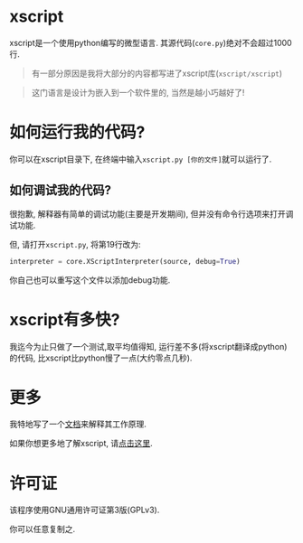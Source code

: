 # xscript
xscript是一个使用python编写的微型语言. 其源代码(`core.py`)绝对不会超过1000行.

> 有一部分原因是我将大部分的内容都写进了xscript库(`xscript/xscript`)

> 这门语言是设计为嵌入到一个软件里的, 当然是越小巧越好了!

# 如何运行我的代码?
你可以在xscript目录下, 在终端中输入`xscript.py [你的文件]`就可以运行了.

## 如何调试我的代码?
很抱歉, 解释器有简单的调试功能(主要是开发期间), 但并没有命令行选项来打开调试功能.

但, 请打开`xscript.py`, 将第19行改为:
```python
interpreter = core.XScriptInterpreter(source, debug=True)
```
你自己也可以重写这个文件以添加debug功能.

# xscript有多快?
我迄今为止只做了一个测试,取平均值得知, 运行差不多(将xscript翻译成python)的代码,
比xscript比python慢了一点(大约零点几秒).

# 更多
我特地写了一个[文档](howto.md)来解释其工作原理.

如果你想更多地了解xscript, 请[点击这里](./learn.md).

# 许可证
该程序使用GNU通用许可证第3版(GPLv3).

你可以任意复制之.
